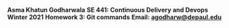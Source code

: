 **Asma Khatun Godharwala**
**SE 441: Continuous Delivery and Devops**
**Winter 2021**
**Homework 3: Git commands**
**Email: agodharw@depaul.edu**
